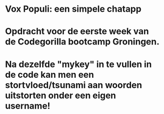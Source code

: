 # Vox Populi: een simpele chatapp 
# Opdracht voor de eerste week van de Codegorilla bootcamp Groningen.
# Na dezelfde "mykey" in te vullen in de code kan men een stortvloed/tsunami aan woorden uitstorten onder een eigen username!
